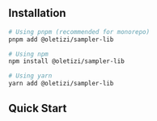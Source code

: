 ## Installation

```bash
# Using pnpm (recommended for monorepo)
pnpm add @oletizi/sampler-lib

# Using npm
npm install @oletizi/sampler-lib

# Using yarn
yarn add @oletizi/sampler-lib
```

## Quick Start
